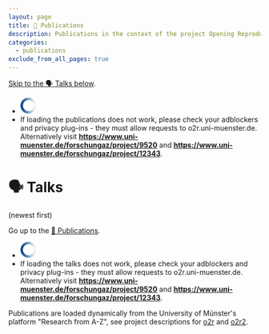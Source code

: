 ```yaml
---
layout: page
title: 📄 Publications
description: Publications in the context of the project Opening Reproducible Research (o2r)
categories:
  - publications
exclude_from_all_pages: true
---
```


<script type="text/javascript" src="{{ '/public/js/jquery.js' | absolute_url }}"></script><!-- //cdnjs.cloudflare.com/ajax/libs/jquery/3.1.0/jquery.js -->
<script type="text/javascript" src="{{ '/public/js/xml2json.min.js' | absolute_url }}"></script><!-- //cdnjs.cloudflare.com/ajax/libs/x2js/1.2.0/xml2json.min.js -->
<script type="text/javascript" src="{{ '/public/js/mustache.js' | absolute_url }}"></script><!-- //cdnjs.cloudflare.com/ajax/libs/mustache.js/2.2.1/mustache.js -->

<script type="text/javascript" src="{{ '/public/js/jquery.webui-popover.min.js' | absolute_url }}"></script><!-- //cdn.jsdelivr.net/jquery.webui-popover/2.1.15/jquery.webui-popover.min.js -->
<link rel="stylesheet" href="{{ '/public/css/jquery.webui-popover.min.css' | absolute_url }}"><!-- //cdn.jsdelivr.net/jquery.webui-popover/2.1.15/jquery.webui-popover.min.css -->

<script id="templatePublication" type="x-tmpl-mustache">
{% raw %}
<li>
    {{#hasBadge}}<img src="{{badge_url}}" alt="publication badge" class="publicationBadge"/>{{/hasBadge}}<strong><a href="{{crisURL}}" title="CRIS entry of publication">{{title}}</a></strong>{{subtitle}}
    <i>{{ authors }}</i>
    <br />
    <i class="editor">{{publicationType}} {{journalName}} {{editor}}</i><i class="editor"> {{seriesTitle}} {{venue}} {{publicationYear}}</i>
    {{#hasISBN}}ISBN:&nbsp;{{isbn}};{{/hasISBN}}
    {{#hasDoi}}<strong>doi:&nbsp;<a href="{{#hasNoDoiUrl}}https://doi.org/{{/hasNoDoiUrl}}{{doi}}">{{doi}}</a></strong>;{{/hasDoi}}
    {{#hasURL}}<br><a href="{{url}}">{{url}}</a>{{/hasURL}}
</li>
{% endraw %}
</script>

<script id="templateTalk" type="x-tmpl-mustache">
{% raw %}
<li>
    <a href="#" class="show-pop" title="Abstract" data-placement="bottom" data-content="{{abstract}}"><strong>{{title}}</strong></a> by <i>{{speakers}}</i>
    <br />
    Presented at <a href="{{eventUrl}}" title="event URL">{{event}}</a> ({{organiser}}) on {{date}}, {{venue}}.
    <br />
    {{#hasDoi}}<strong>doi:&nbsp;<a href="https://doi.org/{{doi}}">{{doi}}</a></strong>;{{/hasDoi}}
    {{#hasSlidesURL}}<a href="{{slidesUrl}}">Download slides</a>{{/hasSlidesURL}}
</li>
{% endraw %}
</script>

<script type="text/javascript">
var x2js = new X2JS();

parsePublications = function(data) {
    var publicationsData = x2js.xml_str2json(data).infoObjects;

    var publications = [];

    $(publicationsData.infoObject).each(function(index, value) {
        if(value._type === "Publication" && value._statusVisible === "true") {
            var crisId = value._id;
            var attributes = value.attribute;

            var title, reviewed, venue, subtitle, journalName, pubYear, authors, pubType, seriesTitle, editor, isbn, doi, url, comments, badge_url;

            $(attributes).each(function(index, value) {
                switch(value._name) {
                    case "Title":
                        title = value.data;
                        break;
                    case "Peer reviewed":
                        if(value.data === "1570") {
                            reviewed = true;
                        }
                        if(value.data === "1571") {
                            reviewed = false;
                        }
                        break;
                    case "Venue":
                        venue = value.data;
                        break;
                    case "Subtitle":
                        subtitle = value.data;
                        break;
                    case "Journal name":
                        journalName = value.data;
                        break;
                    case "Publication year":
                        pubYear = value.data;
                        break;
                    case "Authors":
                        authors = value.data;
                        break;
                    case "Publication type":
                        switch(value.data){
                            case "212":
                                pubType = "Book";
                                break;
                            case "569":
                                pubType = "Book(editor)";
                                break;
                            case "394":
                                pubType = "Book chapter";
                                break;
                            case "570":
                                pubType = "Article(conference)";
                                break;
                            case "1567":
                                pubType = "Abstract(poster)";
                                break;
                            case "210":
                                pubType = "Article(journal)";
                                break;
                            case "1566":
                                pubType = "Article";
                                break;
                            case "1568":
                                pubType = "Encyclopedia entry";
                                break;
                            case "568":
                                pubType = "Recension";
                                break;
                            case "1569":
                                pubType = "Thesis";
                                break;
                            case "211":
                                pubType = "Report";
                                break;
                            case "572":
                                pubType = "Other";
                                break;
                            case "1644":
                                pubType = "Media";
                                break;
                        }
                        break;
                    case "Title of series":
                        seriesTitle = value.data;
                        break;
                    case "Editor":
                        editor = value.data;
                        break;
                    case "ISBN":
                        isbn = value.data;
                        break;
                    case "DOI":
                        doi = value.data;
                        break;
                    case "URL":
                        url = value.data;
                        break;
                    case "Comments":
                        comments = value.data;
                        break;
                }
            });

            if((pubType === "Other" || pubType.includes("Article"))
                && (url.includes("arxiv")
                    || journalName.toLowerCase().includes("preprint")
                    || seriesTitle.toLowerCase().includes("preprint"))) {
                badge_url = "https://img.shields.io/badge/article-preprint-ff69b4.svg";
            }

            if(pubType.includes("Article") && reviewed) {
                badge_url = "https://img.shields.io/badge/article-peer--reviewed-brightgreen.svg";
            }

            var view = {
                crisId: crisId,
                badge_url: badge_url,
                hasBadge: function() {
                    return badge_url != undefined;
                },
                crisURL: "https://www.uni-muenster.de/forschungaz/publication/" + crisId + "?lang=en",
                title: title,
                authors: authors,
                subtitle: function() {
                    if(subtitle.length != 0) return ":&nbsp;" + subtitle + ".";
                },
                publicationType: function() {
                    if(pubType.length != 0) return pubType + ".";
                },
                publicationYear: function() {
                    if(pubYear.length != 0) return pubYear + ".";
                },
                venue: venue,
                journalName: function() {
                    if(journalName.length != 0) return journalName + ".";
                },
                editor: function(){
                    if(editor.length != 0 ) return editor + ".";
                },
                seriesTitle: function(){
                    if(seriesTitle.length != 0) return seriesTitle + ".";
                },
                hasISBN: function() {
                    return isbn.length != 0;
                },
                isbn: isbn,
                hasDoi: function() {
                    return doi.length != 0;
                },
                hasNoDoiUrl: function() {
                    return !doi.includes('doi.org');
                },
                doi: doi,
                hasURL: function() {
                    return url != 0;
                },
                url: url
            };

            publications.push(view);
        } // else not a publication
    });

    return(publications);
}

parseTalks = function(data) {
    var talksData = x2js.xml_str2json(data).infoObjects.infoObject;

    var talks = [];

    $(talksData).each(function(index, value) {
        if(value._type === "Talk" && value._statusVisible === "true") {
            var crisId = value._id;
            var attributes = value.attribute;

            var title, date, event, venue, organiser, abstract, keywords, doi, slidesUrl, speakers, eventUrl, year;

            $(attributes).each(function(index, value) {
                switch(value._name) {
                    case "Title":
                        if(!title && value.data) {
                            title = value.data;
                        }
                        break;
                    case "Date of talk":
                        date = value.data;
                        break;
                    case "Name of event":
                        event = value.data;
                        break;
                    case "Venue of event":
                        venue = value.data;
                        break;
                    case "Organiser of event":
                        organiser = value.data;
                        break;
                    case "Abstract":
                        if(!abstract && value.data) {
                            abstract = value.data;
                        }
                        break;
                    case "Keywords":
                        keywords = value.data;
                        break;
                    case "DOI":
                        doi = value.data;
                        break;
                    case "URL of slides":
                        slidesUrl = value.data;
                        break;
                    case "Speakers":
                        speakers = value.data;
                        break;
                    case "URL of event":
                        eventUrl = value.data;
                        break;
                    case "Year of talk":
                        year = value.data;
                        break;
                }
            });

            var view = {
                title: title,
                date: date,
                event: event,
                venue: venue,
                organiser: organiser,
                abstract: abstract,
                keywords: keywords,
                doi: doi,
                hasDoi: function() {
                    return doi.length != 0;
                },
                slidesUrl: slidesUrl,
                hasSlidesURL: function() {
                    return slidesUrl.length != 0;
                },
                speakers: speakers,
                eventUrl: eventUrl,
                year: year
            };

            talks.push(view);
        } // else not a talk
    });

    return(talks);
}

$(document).ready(function(){

    var publications = [];
    var talks = [];

    // https://stackoverflow.com/questions/9229645/remove-duplicate-values-from-js-array
    function uniqByKeepFirst(a, key) {
        let seen = new Set();
        return a.filter(item => {
            let k = key(item);
            return seen.has(k) ? false : seen.add(k);
        });
    }

    $.when(
        $.ajax({
            type: "get",
            url: "https://o2r.uni-muenster.de/wwuproxy/forschungaz-rest/ws/public/infoobject/getrelated/Project/9520/PROJ_has_PUBL",
            dataType: "text",
            success: function(data) {
                o2rPubs = parsePublications(data);
                publications = publications.concat(o2rPubs);
            },
            error: function(xhr, status) {
                $("#publications").html("<p>Error fetching publications: " + status + "</p><p><strong>Please visit <a href=\"https://www.uni-muenster.de/forschungaz/project/9520\">https://www.uni-muenster.de/forschungaz/project/9520</a></strong></p>");
            }
        }),
        $.ajax({
            type: "get",
            url: "https://o2r.uni-muenster.de/wwuproxy/forschungaz-rest/ws/public/infoobject/getrelated/Project/12343/PROJ_has_PUBL",
            dataType: "text",
            success: function(data) {
                o2r2Pubs = parsePublications(data);
                publications = publications.concat(o2r2Pubs);
            },
            error: function(xhr, status) {
                $("#publications").html("<p>Error fetching publications: " + status + "</p><p><strong>Please visit <a href=\"https://www.uni-muenster.de/forschungaz/project/12343\">https://www.uni-muenster.de/forschungaz/project/12343</a></strong></p>");
            }
        }),
        $.ajax({
            type: "get",
            url: "https://o2r.uni-muenster.de/wwuproxy/forschungaz-rest/ws/public/infoobject/getrelated/Project/9520/PROJ_has_TALK",
            dataType: "text",
            success: function(data) {
                o2rTalks = parseTalks(data);
                talks = talks.concat(o2rTalks);
            },
            error: function(xhr, status) {
                $("#publications").html("<p>Error fetching publications: " + status + "</p><p><strong>Please visit <a href=\"https://www.uni-muenster.de/forschungaz/project/9520\">https://www.uni-muenster.de/forschungaz/project/9520</a></strong></p>");
            }
        }),
        $.ajax({
            type: "get",
            url: "https://o2r.uni-muenster.de/wwuproxy/forschungaz-rest/ws/public/infoobject/getrelated/Project/12343/PROJ_has_TALK",
            dataType: "text",
            success: function(data) {
                o2r2Talks = parseTalks(data);
                talks = talks.concat(o2r2Talks);
            },
            error: function(xhr, status) {
                $("#publications").html("<p>Error fetching publications: " + status + "</p><p><strong>Please visit <a href=\"https://www.uni-muenster.de/forschungaz/project/12343\">https://www.uni-muenster.de/forschungaz/project/12343</a></strong></p>");
            }
        })
    ).then( function(){
        publications.sort(function(a,b){
            return b.crisId - a.crisId;
        });
        talks.sort(function(a,b){
            // Turn your strings into dates, and then subtract them
            // to get a value that is either negative, positive, or zero.
            return new Date(b.date) - new Date(a.date);
        });

        // if the article and preprint have precisely the same title, the article
        // should be newer and earlier in the list after sorting
        publications = uniqByKeepFirst(publications, pub => pub.title);
        talks = uniqByKeepFirst(talks, talk => talk.title);

        var pubList = $("#publicationlist");
        var talkList = $("#talklist");
        // clear the list to remove the loader
        pubList.empty();
        talkList.empty();

        var templatePubs = $('#templatePublication').html();
        Mustache.parse(templatePubs);
        var templateTalks = $('#templateTalk').html();
        Mustache.parse(templateTalks);

        publications.forEach(function(element, index, array) {
            var output = Mustache.render(templatePubs, element);
            pubList.append(output);
        });
        talks.forEach(function(element, index, array) {
            var output = Mustache.render(templateTalks, element);
            talkList.append(output);
        });

        // activate popovers on the links with popover content
        $('a.show-pop').filter(function() {
            return $(this).attr('data-content');
        }).webuiPopover({width: 600});
    });
});
</script>

[Skip to the 🗣️ Talks below](#%EF%B8%8F-talks).

<div id="publications">
    <ul id="publicationlist">
        <li><img alt="loading image" class="center" src="/public/images/loading.gif" width="32" /></li>
        <li>If loading the publications does not work, please check your adblockers and privacy plug-ins - they must allow requests to o2r.uni-muenster.de. Alternatively visit <strong><a href="https://www.uni-muenster.de/forschungaz/project/9520">https://www.uni-muenster.de/forschungaz/project/9520</a></strong> and <strong><a href="https://www.uni-muenster.de/forschungaz/project/12343">https://www.uni-muenster.de/forschungaz/project/12343</a></strong>.</li>
    </ul>
</div>

# 🗣️ Talks

(newest first)

Go up to the [📄 Publications](#📄-publications).

<div id="talks">
    <ul id="talklist">
        <li><img alt="loading image" class="center" src="/public/images/loading.gif" width="32" /></li>
        <li>If loading the talks does not work, please check your adblockers and privacy plug-ins - they must allow requests to o2r.uni-muenster.de. Alternatively visit <strong><a href="https://www.uni-muenster.de/forschungaz/project/9520">https://www.uni-muenster.de/forschungaz/project/9520</a></strong> and <strong><a href="https://www.uni-muenster.de/forschungaz/project/12343">https://www.uni-muenster.de/forschungaz/project/12343</a></strong>.</li>
    </ul>
</div>

<div class="attribution">
    <p>Publications are loaded dynamically from the University of Münster's platform "Research from A-Z", see project descriptions for <a href="https://www.uni-muenster.de/forschungaz/project/9520?lang=en">o2r</a> and <a href="https://www.uni-muenster.de/forschungaz/project/12343">o2r2</a>.</p>
</div>
